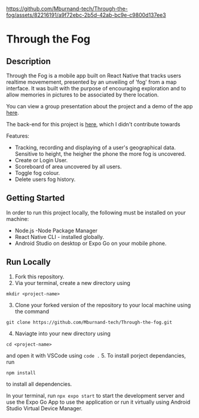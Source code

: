 https://github.com/Mburnand-tech/Through-the-fog/assets/82216191/a9f72ebc-2b5d-42ab-bc9e-c9800d137ee3

# Through the Fog
## Description 

Through the Fog is a mobile app built on React Native that tracks users realtime movemement, presented by an unveiling of 'fog' from a map interface. It was built with the purpose of encouraging exploration and to allow memories in pictures to be associated by there location. 

You can view a group presentation about the project and a demo of the app [here](https://github.com/Mburnand-tech/Through-the-fog/assets/82216191/a9f72ebc-2b5d-42ab-bc9e-c9800d137ee3).

The back-end for this project is [here](https://github.com/leahbanks/BE-through-the-fog), which I didn't contribute towards 

Features:
- Tracking, recording and displaying of a user's geographical data. Sensitive to height, the heigher the phone the more fog is uncovered.
- Create or Login User.
- Scoreboard of area uncovered by all users.
- Toggle fog colour.
- Delete users fog history.

## Getting Started 

In order to run this project locally, the following must be installed on your machine:

 * Node.js -Node Package Manager
 * React Native CLI - installed globally.
 * Android Studio on desktop or Expo Go on your mobile phone.

## Run Locally

1. Fork this repository.
2. Via your terminal, create a new directory using
  ```clone 
  mkdir <project-name>
  ```
3. Clone your forked version of the repository to your local machine using the command 
  ```clone 
  git clone https://github.com/Mburnand-tech/Through-the-fog.git
  ```
4. Naviagte into your new directory using 
  ```clone 
  cd <project-name>
  ``` 
  and open it with VSCode using `code .`
5. To install porject dependancies, run 
  ```clone 
  npm install
  ```
  to install all dependencies. 

In your terminal, run `npx expo start` to start the development server and use the Expo Go App to use the application or run it virtually using Android Studio Virtual Device Manager.

